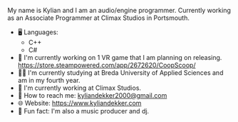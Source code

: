 My name is Kylian and I am an audio/engine programmer.
Currently working as an Associate Programmer at Climax Studios in Portsmouth.

- 🖥️ Languages:
  - C++
  - C#
- 🐑 I'm currently working on 1 VR game that I am planning on releasing. https://store.steampowered.com/app/2672620/CoopScoop/
- 👨‍🎓 I'm currently studying at Breda University of Applied Sciences and am in my fourth year.
- 💼 I'm currently working at Climax Studios.
- 📧 How to reach me: kyliandekker2000@gmail.com
- 🌐 Website: https://www.kyliandekker.com
- 🎵 Fun fact: I'm also a music producer and dj.
